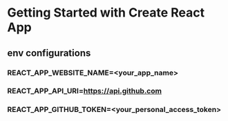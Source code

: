 # Getting Started with Create React App
## env configurations
### REACT_APP_WEBSITE_NAME=<your_app_name>
### REACT_APP_API_URI=https://api.github.com
### REACT_APP_GITHUB_TOKEN=<your_personal_access_token>
